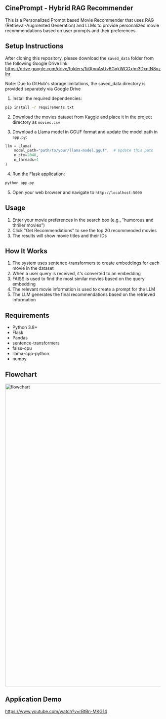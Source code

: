 ## CinePrompt - Hybrid RAG Recommender

This is a Personalized Prompt based Movie Recommender that uses RAG (Retrieval-Augmented Generation) and LLMs to provide personalized movie recommendations based on user prompts and their preferences.

## Setup Instructions
After cloning this repository, please download the `saved_data` folder from the following Google Drive link: https://drive.google.com/drive/folders/1ij0tpnAsUv6GqkWCGxhn3DxntN8vzInr

Note: Due to GitHub's storage limitations, the saved_data directory is provided separately via Google Drive

1. Install the required dependencies:
```bash
pip install -r requirements.txt
```

2. Download the movies dataset from Kaggle and place it in the project directory as `movies.csv`

3. Download a Llama model in GGUF format and update the model path in `app.py`:
```python
llm = Llama(
    model_path="path/to/your/llama-model.gguf",  # Update this path
    n_ctx=2048,
    n_threads=4
)
```

4. Run the Flask application:
```bash
python app.py
```

5. Open your web browser and navigate to `http://localhost:5000`

## Usage

1. Enter your movie preferences in the search box (e.g., "humorous and thriller movies")
2. Click "Get Recommendations" to see the top 20 recommended movies
3. The results will show movie titles and their IDs

## How It Works

1. The system uses sentence-transformers to create embeddings for each movie in the dataset
2. When a user query is received, it's converted to an embedding
3. FAISS is used to find the most similar movies based on the query embedding
4. The relevant movie information is used to create a prompt for the LLM
5. The LLM generates the final recommendations based on the retrieved information

## Requirements

- Python 3.8+
- Flask
- Pandas
- sentence-transformers
- faiss-cpu
- llama-cpp-python
- numpy

## Flowchart

<img width="979" alt="flowchart" src="https://github.com/user-attachments/assets/9babbd79-e60f-403c-915f-2c0bb7f9d515" />

## Application Demo

https://www.youtube.com/watch?v=rBtBn-MKG14
